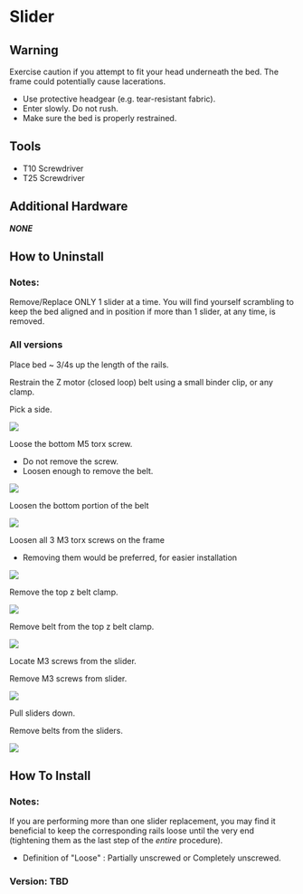 # Slider

## Warning

Exercise caution if you attempt to fit your head underneath the bed. The frame could potentially cause lacerations.  

* Use protective headgear \(e.g. tear-resistant fabric\).
* Enter slowly. Do not rush. 
* Make sure the bed is properly restrained.

## Tools

* T10 Screwdriver
* T25 Screwdriver

## Additional Hardware

_**NONE**_

## How to Uninstall

### Notes:

Remove/Replace ONLY 1 slider at a time. You will find yourself scrambling to keep the bed aligned and in position if more than 1 slider, at any time, is removed.

### All versions

Place bed ~ 3/4s up the length of the rails.

Restrain the Z motor \(closed loop\) belt using a small binder clip, or any clamp.

Pick a side.

![](../../.gitbook/assets/image-edits%20%281%29.png)

Loose the bottom M5 torx screw.

* Do not remove the screw.
* Loosen enough to remove the belt.

![](../../.gitbook/assets/image-edits-1.png)

Loosen the bottom portion of the belt

![](../../.gitbook/assets/image-edits-7.png)

Loosen all 3 M3 torx screws on the frame

* Removing them would be preferred, for easier installation

![](../../.gitbook/assets/image-edits-2.png)

Remove the top z belt clamp.

![](../../.gitbook/assets/image-edits-3.png)

Remove belt from the top z belt clamp.

![](../../.gitbook/assets/image-edits-4.png)

Locate M3 screws from the slider.

Remove M3 screws from slider.

![](../../.gitbook/assets/image-edits-5.png)

Pull sliders down.

Remove belts from the sliders.

![](../../.gitbook/assets/image-edits-6.png)

## How To Install

### Notes:

If you are performing more than one slider replacement, you may find it beneficial to keep the corresponding rails loose until the very end \(tightening them as the last step of the _entire_ procedure\). 

* Definition of "Loose" : Partially unscrewed or Completely unscrewed.

### Version: TBD



